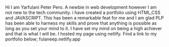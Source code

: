 Hi I am Yarfulani Peter Pero. A newbie in web development however I am not new to the tech community. i have created a portfolio using HTML,CSS and JAVASCRIPT. 
This has been a remarkable feat for me and I am glad PLP has been able to harness my skills and prove that anything is possible as long as you set your mind to it. 
I have set my mind on being a high achiever and that is what I will be.
I hosted my page using netlify.
Find a link to my portfolio below;
fulaneep.netlify.app
